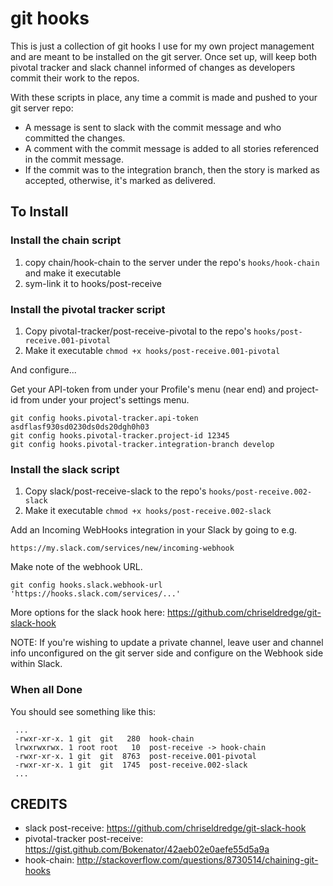 # git hooks

This is just a collection of git hooks I use for my own project management and are meant to be installed on the git server.  Once set up, will keep both pivotal tracker and slack channel informed of changes as developers commit their work to the repos.

With these scripts in place, any time a commit is made and pushed to your git server repo:
* A message is sent to slack with the commit message and who committed the changes.  
* A comment with the commit message is added to all stories referenced in the commit message.
* If the commit was to the integration branch, then the story is marked as accepted, otherwise, it's marked as delivered.

## To Install

### Install the chain script
1. copy chain/hook-chain to the server under the repo's `hooks/hook-chain` and make it executable
2. sym-link it to hooks/post-receive

### Install the pivotal tracker script

1. Copy pivotal-tracker/post-receive-pivotal to the repo's `hooks/post-receive.001-pivotal`
2. Make it executable `chmod +x hooks/post-receive.001-pivotal`

And configure...

Get your API-token from under your Profile's menu (near end) and project-id from under your project's settings menu.

    git config hooks.pivotal-tracker.api-token asdflasf930sd0230ds0ds20dgh0h03
    git config hooks.pivotal-tracker.project-id 12345
    git config hooks.pivotal-tracker.integration-branch develop

### Install the slack script

1. Copy slack/post-receive-slack to the repo's `hooks/post-receive.002-slack`
2. Make it executable `chmod +x hooks/post-receive.002-slack`

Add an Incoming WebHooks integration in your Slack by going to e.g.

    https://my.slack.com/services/new/incoming-webhook

Make note of the webhook URL.

    git config hooks.slack.webhook-url 'https://hooks.slack.com/services/...'
    
More options for the slack hook here:  https://github.com/chriseldredge/git-slack-hook

NOTE: If you're wishing to update a private channel, leave user and channel info unconfigured on the git server side and configure on the Webhook side within Slack.

### When all Done

You should see something like this:

~~~
 ...
 -rwxr-xr-x. 1 git  git   280  hook-chain
 lrwxrwxrwx. 1 root root   10  post-receive -> hook-chain
 -rwxr-xr-x. 1 git  git  8763  post-receive.001-pivotal
 -rwxr-xr-x. 1 git  git  1745  post-receive.002-slack
 ...
~~~
 
## CREDITS

* slack post-receive:           https://github.com/chriseldredge/git-slack-hook
* pivotal-tracker post-receive: https://gist.github.com/Bokenator/42aeb02e0aefe55d5a9a
* hook-chain:                   http://stackoverflow.com/questions/8730514/chaining-git-hooks